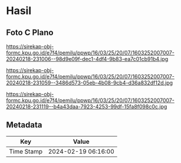 # Hasil

## Foto C Plano

https://sirekap-obj-formc.kpu.go.id/e7f4/pemilu/ppwp/16/03/25/20/07/1603252007007-20240218-231006--98d9e09f-dec1-4df4-9b83-ea7c01cb91b4.jpg

https://sirekap-obj-formc.kpu.go.id/e7f4/pemilu/ppwp/16/03/25/20/07/1603252007007-20240218-231059--3486d573-05eb-4b08-9cb4-d36a832df12d.jpg

https://sirekap-obj-formc.kpu.go.id/e7f4/pemilu/ppwp/16/03/25/20/07/1603252007007-20240218-231119--b4a43daa-7923-4253-99df-15fa8f098c0c.jpg


## Metadata

| Key        | Value               |
| ---------- | ------------------- |
| Time Stamp | 2024-02-19 06:16:00 |



